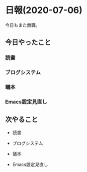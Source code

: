 # 日報(2020-07-06)

今日もまた無職。

## 今日やったこと

### 読書

### ブログシステム

### 蟻本

### Emacs設定見直し

## 次やること

* 読書

* ブログシステム

* 蟻本

* Emacs設定見直し
